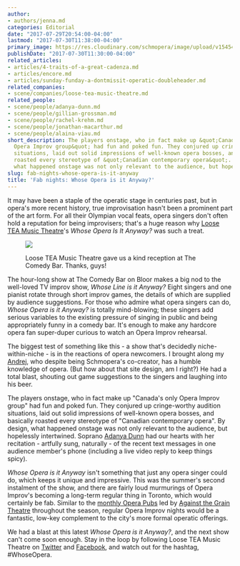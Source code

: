 ```yaml
---
author:
- authors/jenna.md
categories: Editorial
date: "2017-07-29T20:54:00-04:00"
lastmod: "2017-07-30T11:38:00-04:00"
primary_image: https://res.cloudinary.com/schmopera/image/upload/v1545409169/media/webhook-uploads/1501378029671/2017-07-27---Opera-Improv.jpg.jpg
publishDate: "2017-07-30T11:30:00-04:00"
related_articles:
- articles/4-traits-of-a-great-cadenza.md
- articles/encore.md
- articles/sunday-funday-a-dontmissit-operatic-doubleheader.md
related_companies:
- scene/companies/loose-tea-music-theatre.md
related_people:
- scene/people/adanya-dunn.md
- scene/people/gillian-grossman.md
- scene/people/rachel-krehm.md
- scene/people/jonathan-macarthur.md
- scene/people/alaina-viau.md
short_description: The players onstage, who in fact make up &quot;Canada&#039;s only
  Opera Improv group&quot; had fun and poked fun. They conjured up cringe-worthy audition
  situations, laid out solid impressions of well-known opera bosses, and basically
  roasted every stereotype of &quot;Canadian contemporary opera&quot;. By design,
  what happened onstage was not only relevant to the audience, but hopelessly intertwined.
slug: fab-nights-whose-opera-is-it-anyway
title: 'Fab nights: Whose Opera is it Anyway?'
---
```


It may have been a staple of the operatic stage in centuries past, but in opera's more recent history, true improvisation hasn't been a prominent part of the art form. For all their Olympian vocal feats, opera singers don't often hold a reputation for being improvisers; that's a huge reason why [Loose TEA Music Theatre](/scene/companies/loose-tea-music-theatre/)'s *Whose Opera Is It Anyway?* was such a treat.

<figure data-type="image">

![](https://res.cloudinary.com/schmopera/image/upload/v1545409169/media/webhook-uploads/1501378045448/2017-07-27---Opera-Improv-2.jpg.jpg)
<figcaption>Loose TEA Music Theatre gave us a kind reception at The Comedy Bar. Thanks, guys!</figcaption></figure>

The hour-long show at The Comedy Bar on Bloor makes a big nod to the well-loved TV improv show, *Whose Line is it Anyway?* Eight singers and one pianist rotate through short improv games, the details of which are supplied by audience suggestions. For those who admire what opera singers can do, *Whose Opera is it Anyway?* is totally mind-blowing; these singers add serious variables to the existing pressure of singing in public and being appropriately funny in a comedy bar. It's enough to make any hardcore opera fan super-duper curious to watch an Opera Improv rehearsal.

The biggest test of something like this - a show that's decidedly niche-within-niche - is in the reactions of opera newcomers. I brought along my [Andrej](http://www.schmopera.com/authors/drej/), who despite being Schmopera's co-creator, has a humble knowledge of opera. (But how about that site design, am I right?) He had a total blast, shouting out game suggestions to the singers and laughing into his beer.

The players onstage, who in fact make up "Canada's only Opera Improv group" had fun and poked fun. They conjured up cringe-worthy audition situations, laid out solid impressions of well-known opera bosses, and basically roasted every stereotype of "Canadian contemporary opera". By design, what happened onstage was not only relevant to the audience, but hopelessly intertwined. Soprano [Adanya Dunn](/scene/people/adanya-dunn/) had our hearts with her recitation - artfully sung, naturally - of the recent text messages in one audience member's phone (including a live video reply to keep things spicy).

*Whose Opera is it Anyway* isn't something that just any opera singer could do, which keeps it unique and impressive. This was the summer's second instalment of the show, and there are fairly loud murmurings of Opera Improv's becoming a long-term regular thing in Toronto, which would certainly be fab. Similar to the [monthly Opera Pubs](/success-hype-the-first-season-of-opera-pubs-in-toronto/) led by [Against the Grain Theatre](/scene/companies/against-the-grain-theatre/) throughout the season, regular Opera Improv nights would be a fantastic, low-key complement to the city's more formal operatic offerings.

We had a blast at this latest *Whose Opera is it Anyway?*, and the next show can't come soon enough. Stay in the loop by following Loose TEA Music Theatre on [Twitter](https://twitter.com/looseteaopera) and [Facebook](https://www.facebook.com/LooseTEAMusicTheatre), and watch out for the hashtag, #WhoseOpera.
